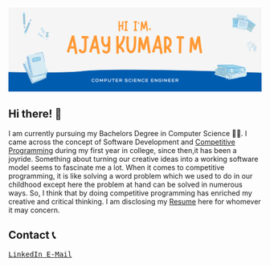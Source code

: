 <img src="IMG/banner.png" />

<h2>Hi there! 👋</h2>
<p> I am currently pursuing my Bachelors Degree in Computer Science 👨‍💻. I came across the concept of Software Development and <a href="https://github.com/Ajaiqmar/LEETCODE">Competitive Programming</a> during my first year in college, since then,it has been a joyride. Something about turning our creative ideas into a working software model seems to fascinate me a lot. When it comes to competitive programming, it is like solving a word problem which we used to do in our childhood except here the problem at hand can be solved in numerous ways. So, I think that by doing competitive programming has enriched my creative and critical thinking. I am disclosing my <a href="https://drive.google.com/file/d/1t5JzSkhpUdiuixRqhFYw6yw4SjR7TLg1/view?usp=sharing">Resume</a> here for whomever it may concern.<p>
  
<h2>Contact 📞</h2>
<a href="https://www.linkedin.com/in/ajay-kumar-t-m-14766717a"><kbd> LinkedIn </kbd></a> <a href="mailto:ajaiqmar@gmail.com"><kbd> E-Mail </kbd></a>


